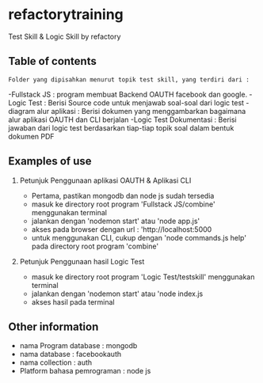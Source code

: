 # refactorytraining
Test Skill &amp; Logic Skill by refactory


## Table of contents
	Folder yang dipisahkan menurut topik test skill, yang terdiri dari :
-Fullstack JS : program membuat Backend OAUTH facebook dan google. 
-Logic Test : Berisi Source code untuk menjawab soal-soal dari logic test
-diagram alur aplikasi : Berisi dokumen yang menggambarkan bagaimana alur aplikasi OAUTH dan CLI berjalan
-Logic Test Dokumentasi : Berisi jawaban dari logic test berdasarkan tiap-tiap topik soal dalam bentuk dokumen PDF



## Examples of use

1. Petunjuk Penggunaan aplikasi OAUTH & Aplikasi CLI
   - Pertama, pastikan mongodb dan node js sudah tersedia
   - masuk ke directory root program 'Fullstack JS/combine' menggunakan terminal
   - jalankan dengan 'nodemon start' atau 'node app.js'
   - akses pada browser dengan url : 'http://localhost:5000
   - untuk menggunakan CLI, cukup dengan 'node commands.js help' pada directory root program 'combine'


2. Petunjuk Penggunaan hasil Logic Test
    -  masuk ke directory root program 'Logic Test/testskill' menggunakan terminal
    -  jalankan dengan 'nodemon start' atau 'node index.js
    -  akses hasil pada terminal


## Other information
- nama Program database : mongodb
- nama database : facebookauth
- nama collection : auth
- Platform bahasa pemrograman : node js
